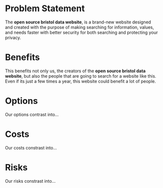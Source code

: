 # Problem Statement
The **open source bristol data website**, is a brand-new website designed and created with the purpose of making searching for information, values, and needs faster with better security for both searching and protecting your privacy.

# Benefits
This benefits not only us, the creators of the **open source bristol data website**, but also the people that are going to search for a website like this. Even if its just a few times a year, this website could benefit a lot of people.

# Options
Our options contrast into...

# Costs
Our costs constrast into...

# Risks
Our risks constrast into...
